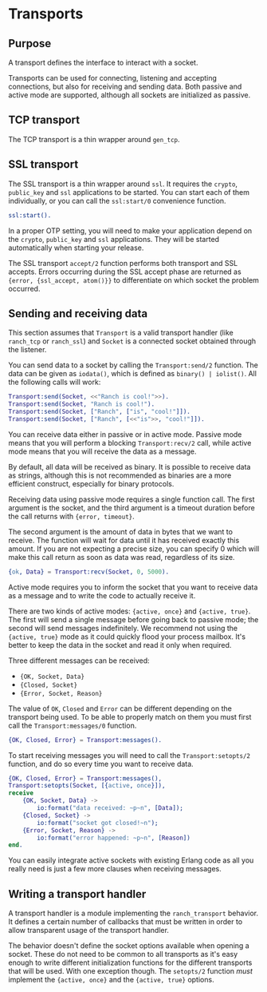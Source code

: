 Transports
==========

Purpose
-------

A transport defines the interface to interact with a socket.

Transports can be used for connecting, listening and accepting
connections, but also for receiving and sending data. Both
passive and active mode are supported, although all sockets
are initialized as passive.

TCP transport
-------------

The TCP transport is a thin wrapper around `gen_tcp`.

SSL transport
-------------

The SSL transport is a thin wrapper around `ssl`. It requires
the `crypto`, `public_key` and `ssl` applications to be started.
You can start each of them individually, or you can call the
`ssl:start/0` convenience function.

``` erlang
ssl:start().
```

In a proper OTP setting, you will need to make your application
depend on the `crypto`, `public_key` and `ssl` applications.
They will be started automatically when starting your release.

The SSL transport `accept/2` function performs both transport
and SSL accepts. Errors occurring during the SSL accept phase
are returned as `{error, {ssl_accept, atom()}}` to differentiate
on which socket the problem occurred.

Sending and receiving data
--------------------------

This section assumes that `Transport` is a valid transport handler
(like `ranch_tcp` or `ranch_ssl`) and `Socket` is a connected
socket obtained through the listener.

You can send data to a socket by calling the `Transport:send/2`
function. The data can be given as `iodata()`, which is defined as
`binary() | iolist()`. All the following calls will work:

``` erlang
Transport:send(Socket, <<"Ranch is cool!">>).
Transport:send(Socket, "Ranch is cool!").
Transport:send(Socket, ["Ranch", ["is", "cool!"]]).
Transport:send(Socket, ["Ranch", [<<"is">>, "cool!"]]).
```

You can receive data either in passive or in active mode. Passive mode
means that you will perform a blocking `Transport:recv/2` call, while
active mode means that you will receive the data as a message.

By default, all data will be received as binary. It is possible to
receive data as strings, although this is not recommended as binaries
are a more efficient construct, especially for binary protocols.

Receiving data using passive mode requires a single function call. The
first argument is the socket, and the third argument is a timeout duration
before the call returns with `{error, timeout}`.

The second argument is the amount of data in bytes that we want to receive.
The function will wait for data until it has received exactly this amount.
If you are not expecting a precise size, you can specify 0 which will make
this call return as soon as data was read, regardless of its size.

``` erlang
{ok, Data} = Transport:recv(Socket, 0, 5000).
```

Active mode requires you to inform the socket that you want to receive
data as a message and to write the code to actually receive it.

There are two kinds of active modes: `{active, once}` and
`{active, true}`. The first will send a single message before going
back to passive mode; the second will send messages indefinitely.
We recommend not using the `{active, true}` mode as it could quickly
flood your process mailbox. It's better to keep the data in the socket
and read it only when required.

Three different messages can be received:
 *  `{OK, Socket, Data}`
 *  `{Closed, Socket}`
 *  `{Error, Socket, Reason}`

The value of `OK`, `Closed` and `Error` can be different
depending on the transport being used. To be able to properly match
on them you must first call the `Transport:messages/0` function.

``` erlang
{OK, Closed, Error} = Transport:messages().
```

To start receiving messages you will need to call the `Transport:setopts/2`
function, and do so every time you want to receive data.

``` erlang
{OK, Closed, Error} = Transport:messages(),
Transport:setopts(Socket, [{active, once}]),
receive
    {OK, Socket, Data} ->
        io:format("data received: ~p~n", [Data]);
    {Closed, Socket} ->
        io:format("socket got closed!~n");
    {Error, Socket, Reason} ->
        io:format("error happened: ~p~n", [Reason])
end.
```

You can easily integrate active sockets with existing Erlang code as all
you really need is just a few more clauses when receiving messages.

Writing a transport handler
---------------------------

A transport handler is a module implementing the `ranch_transport` behavior.
It defines a certain number of callbacks that must be written in order to
allow transparent usage of the transport handler.

The behavior doesn't define the socket options available when opening a
socket. These do not need to be common to all transports as it's easy enough
to write different initialization functions for the different transports that
will be used. With one exception though. The `setopts/2` function *must*
implement the `{active, once}` and the `{active, true}` options.
